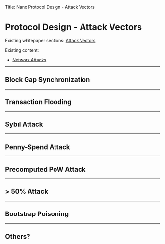 Title: Nano Protocol Design - Attack Vectors

# Protocol Design - Attack Vectors

Existing whitepaper sections: [Attack Vectors](/whitepaper/english/#attack-vectors)

Existing content:

* [Network Attacks](/protocol-design/network-attacks/)

---

## Block Gap Synchronization

---

## Transaction Flooding

---

## Sybil Attack

---

## Penny-Spend Attack

---

## Precomputed PoW Attack

---

## > 50% Attack

---

## Bootstrap Poisoning

---

## Others?
